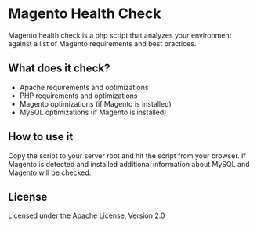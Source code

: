 Magento Health Check
====================

Magento health check is a php script that analyzes your environment against a list of Magento requirements and best practices.

What does it check?
-----------

* Apache requirements and optimizations
* PHP requirements and optimizations
* Magento optimizations (if Magento is installed)
* MySQL optimizations (if Magento is installed)

How to use it
-----------

Copy the script to your server root and hit the script from your browser.  If Magento is detected and installed additional information about MySQL and Magento will be checked.

License
-----------

Licensed under the Apache License, Version 2.0